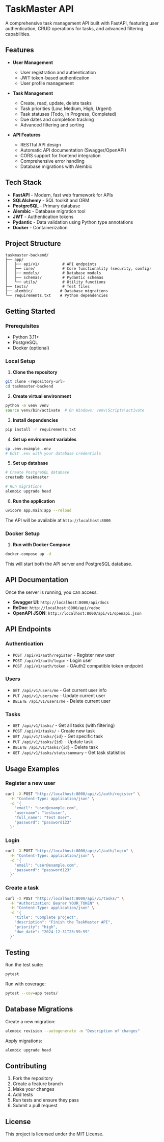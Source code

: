 # TaskMaster API

A comprehensive task management API built with FastAPI, featuring user authentication, CRUD operations for tasks, and advanced filtering capabilities.

## Features

- **User Management**
  - User registration and authentication
  - JWT token-based authentication
  - User profile management

- **Task Management**
  - Create, read, update, delete tasks
  - Task priorities (Low, Medium, High, Urgent)
  - Task statuses (Todo, In Progress, Completed)
  - Due dates and completion tracking
  - Advanced filtering and sorting

- **API Features**
  - RESTful API design
  - Automatic API documentation (Swagger/OpenAPI)
  - CORS support for frontend integration
  - Comprehensive error handling
  - Database migrations with Alembic

## Tech Stack

- **FastAPI** - Modern, fast web framework for APIs
- **SQLAlchemy** - SQL toolkit and ORM
- **PostgreSQL** - Primary database
- **Alembic** - Database migration tool
- **JWT** - Authentication tokens
- **Pydantic** - Data validation using Python type annotations
- **Docker** - Containerization

## Project Structure

```
taskmaster-backend/
├── app/
│   ├── api/v1/          # API endpoints
│   ├── core/            # Core functionality (security, config)
│   ├── models/          # Database models
│   ├── schemas/         # Pydantic schemas
│   └── utils/           # Utility functions
├── tests/               # Test files
├── alembic/            # Database migrations
└── requirements.txt    # Python dependencies
```

## Getting Started

### Prerequisites

- Python 3.11+
- PostgreSQL
- Docker (optional)

### Local Setup

1. **Clone the repository**
```bash
git clone <repository-url>
cd taskmaster-backend
```

2. **Create virtual environment**
```bash
python -m venv venv
source venv/bin/activate  # On Windows: venv\Scripts\activate
```

3. **Install dependencies**
```bash
pip install -r requirements.txt
```

4. **Set up environment variables**
```bash
cp .env.example .env
# Edit .env with your database credentials
```

5. **Set up database**
```bash
# Create PostgreSQL database
createdb taskmaster

# Run migrations
alembic upgrade head
```

6. **Run the application**
```bash
uvicorn app.main:app --reload
```

The API will be available at `http://localhost:8000`

### Docker Setup

1. **Run with Docker Compose**
```bash
docker-compose up -d
```

This will start both the API server and PostgreSQL database.

## API Documentation

Once the server is running, you can access:

- **Swagger UI**: `http://localhost:8000/api/docs`
- **ReDoc**: `http://localhost:8000/api/redoc`
- **OpenAPI JSON**: `http://localhost:8000/api/v1/openapi.json`

## API Endpoints

### Authentication
- `POST /api/v1/auth/register` - Register new user
- `POST /api/v1/auth/login` - Login user
- `POST /api/v1/auth/token` - OAuth2 compatible token endpoint

### Users
- `GET /api/v1/users/me` - Get current user info
- `PUT /api/v1/users/me` - Update current user
- `DELETE /api/v1/users/me` - Delete current user

### Tasks
- `GET /api/v1/tasks/` - Get all tasks (with filtering)
- `POST /api/v1/tasks/` - Create new task
- `GET /api/v1/tasks/{id}` - Get specific task
- `PUT /api/v1/tasks/{id}` - Update task
- `DELETE /api/v1/tasks/{id}` - Delete task
- `GET /api/v1/tasks/stats/summary` - Get task statistics

## Usage Examples

### Register a new user
```bash
curl -X POST "http://localhost:8000/api/v1/auth/register" \
  -H "Content-Type: application/json" \
  -d '{
    "email": "user@example.com",
    "username": "testuser",
    "full_name": "Test User",
    "password": "password123"
  }'
```

### Login
```bash
curl -X POST "http://localhost:8000/api/v1/auth/login" \
  -H "Content-Type: application/json" \
  -d '{
    "email": "user@example.com",
    "password": "password123"
  }'
```

### Create a task
```bash
curl -X POST "http://localhost:8000/api/v1/tasks/" \
  -H "Authorization: Bearer YOUR_TOKEN" \
  -H "Content-Type: application/json" \
  -d '{
    "title": "Complete project",
    "description": "Finish the TaskMaster API",
    "priority": "high",
    "due_date": "2024-12-31T23:59:59"
  }'
```

## Testing

Run the test suite:

```bash
pytest
```

Run with coverage:

```bash
pytest --cov=app tests/
```

## Database Migrations

Create a new migration:

```bash
alembic revision --autogenerate -m "Description of changes"
```

Apply migrations:

```bash
alembic upgrade head
```

## Contributing

1. Fork the repository
2. Create a feature branch
3. Make your changes
4. Add tests
5. Run tests and ensure they pass
6. Submit a pull request

## License

This project is licensed under the MIT License.